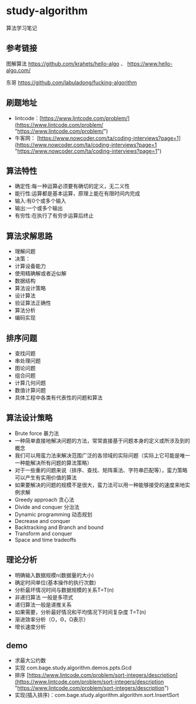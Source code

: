 # study-algorithm #
算法学习笔记

## 参考链接

图解算法
https://github.com/krahets/hello-algo  、  https://www.hello-algo.com/

东哥
https://github.com/labuladong/fucking-algorithm

## 刷题地址 ##
- lintcode：[https://www.lintcode.com/problem/](https://www.lintcode.com/problem/ "https://www.lintcode.com/problem/")
- 牛客网： [https://www.nowcoder.com/ta/coding-interviews?page=1](https://www.nowcoder.com/ta/coding-interviews?page=1 "https://www.nowcoder.com/ta/coding-interviews?page=1")

## 算法特性 ##
- 确定性:每一种运算必须要有确切的定义，无二义性
- 能行性:运算都是基本运算，原理上能在有限时间内完成
- 输入:有0个或多个输入
- 输出:一个或多个输出
- 有穷性:在执行了有穷步运算后终止

## 算法求解思路 ##
- 理解问题
- 决策：
 - 计算设备能力 
 - 使用精确解或者近似解
 - 数据结构 
 - 算法设计策略
- 设计算法
- 验证算法正确性
- 算法分析
- 编码实现

## 排序问题 ##
- 查找问题
- 串处理问题
- 图论问题
- 组合问题
- 计算几何问题
- 数值计算问题
- 具体工程中各类有代表性的问题和算法

## 算法设计策略 ##
- Brute force 暴力法
 - 一种简单直接地解决问题的方法，常常直接基于问题本身的定义或所涉及到的概念
 - 我们可以用蛮力法来解决范围广泛的各领域的实际问题（实际上它可能是唯一一种能解决所有问题的算法策略）
 - 对于一些重的问题来说（排序、查找、矩阵乘法、字符串匹配等），蛮力策略可以产生有实用价值的算法
 - 如果要解决的问题的规模不是很大，蛮力法可以用一种能够接受的速度来地实例求解
- Greedy approach 贪心法
- Divide and conquer 分治法
- Dynamic programming 动态规划
- Decrease and conquer 
- Backtracking and Branch and bound
- Transform and conquer
- Space and time tradeoffs

## 理论分析 ##
- 明确输入数据规模n(数据量的大小)
- 确定时间单位(基本操作的执行次数)
- 分析最坏情况时间与数据规模的关系T=T(n)
 - 非递归算法 一般是多项式
 - 递归算法一般是递推关系
 - 如果需要，分析最好情况和平均情况下时间复杂度 T=T(n)
- 渐进效率分析（O，Θ，Ω表示）
- 增长速度分析

## demo ##
- 求最大公约数
 - 实现 com.bage.study.algorithm.demos.ppts.Gcd
- 排序 [https://www.lintcode.com/problem/sort-integers/description](https://www.lintcode.com/problem/sort-integers/description "https://www.lintcode.com/problem/sort-integers/description")
 - 实现(插入排序)：com.bage.study.algorithm.algorithm.sort.InsertSort